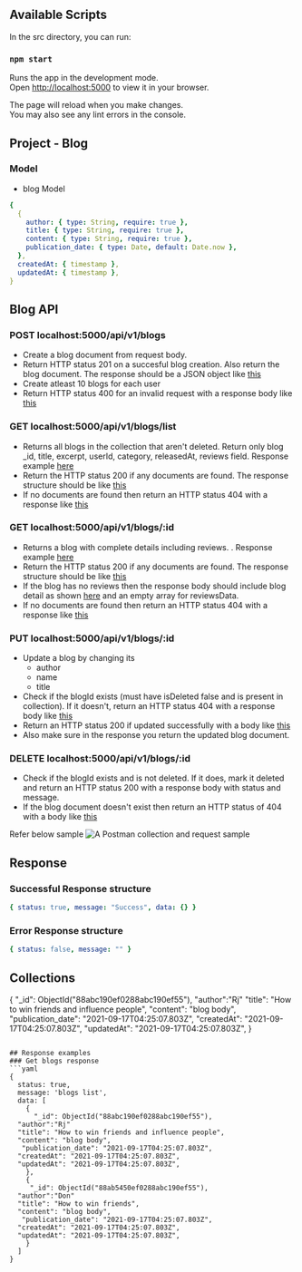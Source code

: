 ## Available Scripts

In the src directory, you can run:

### `npm start`

Runs the app in the development mode.\
Open [http://localhost:5000](http://localhost:5000) to view it in your browser.

The page will reload when you make changes.\
You may also see any lint errors in the console.

## Project - Blog

### Model

- blog Model

```yaml
{
  {
    author: { type: String, require: true },
    title: { type: String, require: true },
    content: { type: String, require: true },
    publication_date: { type: Date, default: Date.now },
  },
  createdAt: { timestamp },
  updatedAt: { timestamp },
}
```

## Blog API

### POST localhost:5000/api/v1/blogs

- Create a blog document from request body.
- Return HTTP status 201 on a succesful blog creation. Also return the blog document. The response should be a JSON object like [this](#successful-response-structure)
- Create atleast 10 blogs for each user
- Return HTTP status 400 for an invalid request with a response body like [this](#error-response-structure)

### GET localhost:5000/api/v1/blogs/list

- Returns all blogs in the collection that aren't deleted. Return only blog \_id, title, excerpt, userId, category, releasedAt, reviews field. Response example [here](#get-blogs-response)
- Return the HTTP status 200 if any documents are found. The response structure should be like [this](#successful-response-structure)
- If no documents are found then return an HTTP status 404 with a response like [this](#error-response-structure)

### GET localhost:5000/api/v1/blogs/:id

- Returns a blog with complete details including reviews. . Response example [here](#blog-details-response)
- Return the HTTP status 200 if any documents are found. The response structure should be like [this](#successful-response-structure)
- If the blog has no reviews then the response body should include blog detail as shown [here](#blog-details-response-no-reviews) and an empty array for reviewsData.
- If no documents are found then return an HTTP status 404 with a response like [this](#error-response-structure)

### PUT localhost:5000/api/v1/blogs/:id

- Update a blog by changing its
  - author
  - name
  - title
- Check if the blogId exists (must have isDeleted false and is present in collection). If it doesn't, return an HTTP status 404 with a response body like [this](#error-response-structure)
- Return an HTTP status 200 if updated successfully with a body like [this](#successful-response-structure)
- Also make sure in the response you return the updated blog document.

### DELETE localhost:5000/api/v1/blogs/:id

- Check if the blogId exists and is not deleted. If it does, mark it deleted and return an HTTP status 200 with a response body with status and message.
- If the blog document doesn't exist then return an HTTP status of 404 with a body like [this](#error-response-structure)

Refer below sample
![A Postman collection and request sample](assets/Postman-collection-sample.png)

## Response

### Successful Response structure

```yaml
{ status: true, message: "Success", data: {} }
```

### Error Response structure

```yaml
{ status: false, message: "" }
```

## Collections

{
"\_id": ObjectId("88abc190ef0288abc190ef55"),
"author":"Rj"
"title": "How to win friends and influence people",
"content": "blog body",
"publication_date": "2021-09-17T04:25:07.803Z",
"createdAt": "2021-09-17T04:25:07.803Z",
"updatedAt": "2021-09-17T04:25:07.803Z",
}

````

## Response examples
### Get blogs response
```yaml
{
  status: true,
  message: 'blogs list',
  data: [
    {
      "_id": ObjectId("88abc190ef0288abc190ef55"),
  "author":"Rj"
  "title": "How to win friends and influence people",
  "content": "blog body",
   "publication_date": "2021-09-17T04:25:07.803Z",
  "createdAt": "2021-09-17T04:25:07.803Z",
  "updatedAt": "2021-09-17T04:25:07.803Z",
    },
    {
     "_id": ObjectId("88ab5450ef0288abc190ef55"),
  "author":"Don"
  "title": "How to win friends",
  "content": "blog body",
   "publication_date": "2021-09-17T04:25:07.803Z",
  "createdAt": "2021-09-17T04:25:07.803Z",
  "updatedAt": "2021-09-17T04:25:07.803Z",
    }
  ]
}
````
